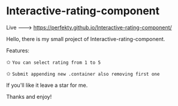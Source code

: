 # Interactive-rating-component

Live --->  https://perfekty.github.io/Interactive-rating-component/

Hello,
there is my small project of Interactive-rating-component.

Features:

✩ `You can select rating from 1 to 5`

✩ `Submit appending new .container also removing first one`

If you'll like it leave a star for me.

Thanks and enjoy!
